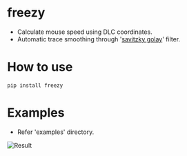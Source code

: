 # freezy
- Calculate mouse speed using DLC coordinates.
- Automatic trace smoothing through '[savitzky golay](https://en.wikipedia.org/wiki/Savitzky%E2%80%93Golay_filter)' filter.

# How to use
```console
pip install freezy
```

# Examples
- Refer 'examples' directory.

![Result](./examples/result_examples_motion.png)  